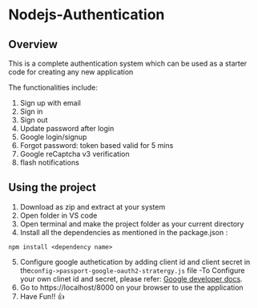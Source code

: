 # Nodejs-Authentication

## Overview

This is a complete authentication system which can be used as a starter code for creating any
new application

The functionalities include:
1. Sign up with email
2. Sign in 
3. Sign out
4. Update password after login
5. Google login/signup
6. Forgot password: token based valid for 5 mins
7. Google reCaptcha v3 verification
8. flash notifications


## Using the project
1. Download as zip and extract at your system
2. Open folder in VS code
3. Open terminal and make the project folder as your current directory
4. Install all the dependencies as mentioned in the package.json :
```
npm install <dependency name>
```
5. Configure google authetication by adding client id and client secret in the`config->passport-google-oauth2-stratergy.js` file
   -To Configure your own clinet id and secret, please refer: [Google developer docs](https://developers.google.com/adwords/api/docs/guides/authentication#create_a_client_id_and_client_secret).
6. Go to https://localhost/8000 on your browser to use the application
7. Have Fun!! 👍



 
